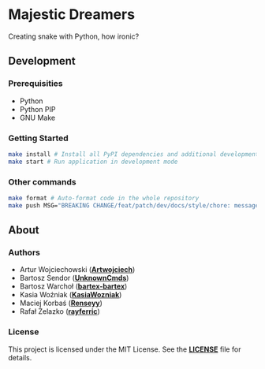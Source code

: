 # Majestic Dreamers

Creating snake with Python, how ironic?


## Development

### Prerequisities

- Python
- Python PIP
- GNU Make

### Getting Started

```sh
make install # Install all PyPI dependencies and additional development requirements
make start # Run application in development mode
```

### Other commands

```sh
make format # Auto-format code in the whole repository
make push MSG="BREAKING CHANGE/feat/patch/dev/docs/style/chore: message" # Auto-format code and immediately push all changes to the remote
```

## About

### Authors

- Artur Wojciechowski (**[Artwojciech](https://github.com/Artwojciech)**)
- Bartosz Sendor (**[UnknownCmds](https://github.com/UnknownCmds)**)
- Bartosz Warchoł (**[bartex-bartex](https://github.com/bartex-bartex)**)
- Kasia Woźniak (**[KasiaWozniak](https://github.com/KasiaWozniak)**)
- Maciej Korbaś (**[Renseyy](https://github.com/Renseyy)**)
- Rafał Żelazko (**[rayferric](https://github.com/rayferric)**)

### License

This project is licensed under the MIT License. See the **[LICENSE](LICENSE)** file for details.
